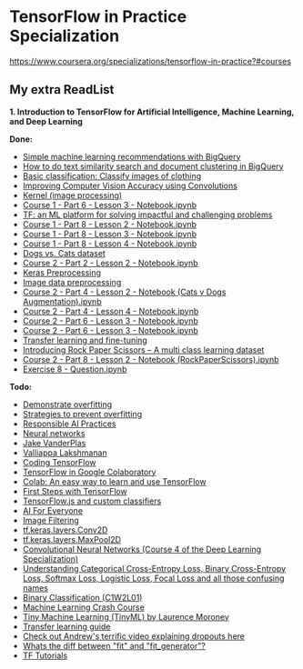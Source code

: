 # TensorFlow in Practice Specialization
https://www.coursera.org/specializations/tensorflow-in-practice?#courses


## My extra ReadList

**1. Introduction to TensorFlow for Artificial Intelligence, Machine Learning, and Deep Learning**

**Done:**
- [Simple machine learning recommendations with BigQuery](https://www.linkedin.com/pulse/simple-machine-learning-recommendations-bigquery-thomas-van-latum/)
- [How to do text similarity search and document clustering in BigQuery](https://towardsdatascience.com/how-to-do-text-similarity-search-and-document-clustering-in-bigquery-75eb8f45ab65)
- [Basic classification: Classify images of clothing](https://www.tensorflow.org/tutorials/keras/classification)
- [Improving Computer Vision Accuracy using Convolutions](https://colab.research.google.com/github/lmoroney/dlaicourse/blob/master/Course%201%20-%20Part%206%20-%20Lesson%202%20-%20Notebook.ipynb)
- [Kernel (image processing)](https://en.wikipedia.org/wiki/Kernel_(image_processing))
- [Course 1 - Part 6 - Lesson 3 - Notebook.ipynb](https://colab.research.google.com/github/lmoroney/dlaicourse/blob/master/Course%201%20-%20Part%206%20-%20Lesson%203%20-%20Notebook.ipynb)
- [TF: an ML platform for solving impactful and challenging problems](https://www.youtube.com/watch?v=NlpS-DhayQA)
- [Course 1 - Part 8 - Lesson 2 - Notebook.ipynb](https://colab.research.google.com/github/lmoroney/dlaicourse/blob/master/Course%201%20-%20Part%208%20-%20Lesson%202%20-%20Notebook.ipynb)
- [Course 1 - Part 8 - Lesson 3 - Notebook.ipynb](https://colab.research.google.com/github/lmoroney/dlaicourse/blob/master/Course%201%20-%20Part%208%20-%20Lesson%203%20-%20Notebook.ipynb)
- [Course 1 - Part 8 - Lesson 4 - Notebook.ipynb](https://colab.research.google.com/github/lmoroney/dlaicourse/blob/master/Course%201%20-%20Part%208%20-%20Lesson%204%20-%20Notebook.ipynb)
- [Dogs vs. Cats dataset](https://www.kaggle.com/c/dogs-vs-cats/data)
- [Course 2 - Part 2 - Lesson 2 - Notebook.ipynb](https://colab.research.google.com/github/lmoroney/dlaicourse/blob/master/Course%202%20-%20Part%202%20-%20Lesson%202%20-%20Notebook.ipynb)
- [Keras Preprocessing](https://github.com/keras-team/keras-preprocessing)
- [Image data preprocessing](https://keras.io/api/preprocessing/image/)
- [Course 2 - Part 4 - Lesson 2 - Notebook (Cats v Dogs Augmentation).ipynb](https://colab.research.google.com/github/lmoroney/dlaicourse/blob/master/Course%202%20-%20Part%204%20-%20Lesson%202%20-%20Notebook%20(Cats%20v%20Dogs%20Augmentation).ipynb)
- [Course 2 - Part 4 - Lesson 4 - Notebook.ipynb](https://colab.research.google.com/github/lmoroney/dlaicourse/blob/master/Course%202%20-%20Part%204%20-%20Lesson%204%20-%20Notebook.ipynb)
- [Course 2 - Part 6 - Lesson 3 - Notebook.ipynb](https://colab.research.google.com/github/lmoroney/dlaicourse/blob/master/Course%202%20-%20Part%206%20-%20Lesson%203%20-%20Notebook.ipynb)
- [Course 2 - Part 6 - Lesson 3 - Notebook.ipynb](https://colab.research.google.com/github/lmoroney/dlaicourse/blob/master/Course%202%20-%20Part%206%20-%20Lesson%203%20-%20Notebook.ipynb#scrollTo=1xJZ5glPPCRz)
- [Transfer learning and fine-tuning](https://www.tensorflow.org/tutorials/images/transfer_learning)
- [Introducing Rock Paper Scissors – A multi class learning dataset](http://www.laurencemoroney.com/rock-paper-scissors-dataset/)
- [Course 2 - Part 8 - Lesson 2 - Notebook (RockPaperScissors).ipynb](https://colab.research.google.com/github/lmoroney/dlaicourse/blob/master/Course%202%20-%20Part%208%20-%20Lesson%202%20-%20Notebook%20(RockPaperScissors).ipynb)
- [Exercise 8 - Question.ipynb](https://colab.research.google.com/github/lmoroney/dlaicourse/blob/master/Exercises/Exercise%208%20-%20Multiclass%20with%20Signs/Exercise%208%20-%20Question.ipynb)



**Todo:**
- [Demonstrate overfitting](https://www.tensorflow.org/tutorials/keras/overfit_and_underfit#demonstrate_overfitting)
- [Strategies to prevent overfitting](https://www.tensorflow.org/tutorials/keras/overfit_and_underfit#strategies_to_prevent_overfitting)
- [Responsible AI Practices](https://ai.google/responsibilities/responsible-ai-practices/)
- [Neural networks](https://www.youtube.com/playlist?list=PLZHQObOWTQDNU6R1_67000Dx_ZCJB-3pi)
- [Jake VanderPlas](http://vanderplas.com/speaking.html)
- [Valliappa Lakshmanan](https://aisoftwarellc.weebly.com/)
- [Coding TensorFlow](https://www.youtube.com/playlist?list=PLQY2H8rRoyvwLbzbnKJ59NkZvQAW9wLbx)
- [TensorFlow in Google Colaboratory](https://www.youtube.com/playlist?list=PLQY2H8rRoyvyK5aEDAI3wUUqC_F0oEroL)
- [Colab: An easy way to learn and use TensorFlow](https://medium.com/tensorflow/colab-an-easy-way-to-learn-and-use-tensorflow-d74d1686e309)
- [First Steps with TensorFlow](https://aihub.cloud.google.com/s?category=notebook)
- [TensorFlow.js and custom classifiers](http://www.laurencemoroney.com/tensorflow-js-and-custom-classifiers/)
- [AI For Everyone](https://www.deeplearning.ai/ai-for-everyone/)
- [Image Filtering](https://lodev.org/cgtutor/filtering.html)
- [tf.keras.layers.Conv2D](https://www.tensorflow.org/api_docs/python/tf/keras/layers/Conv2D)
- [tf.keras.layers.MaxPool2D](https://www.tensorflow.org/api_docs/python/tf/keras/layers/MaxPool2D)
- [Convolutional Neural Networks (Course 4 of the Deep Learning Specialization)](https://www.youtube.com/playlist?list=PLkDaE6sCZn6Gl29AoE31iwdVwSG-KnDzF)
- [Understanding Categorical Cross-Entropy Loss, Binary Cross-Entropy Loss, Softmax Loss, Logistic Loss, Focal Loss and all those confusing names](https://gombru.github.io/2018/05/23/cross_entropy_loss/)
- [Binary Classification (C1W2L01)](https://www.youtube.com/watch?v=eqEc66RFY0I&t=6s)
- [Machine Learning Crash Course](https://developers.google.com/machine-learning/crash-course)
- [Tiny Machine Learning (TinyML) by Laurence Moroney](https://programs.edx.org/harvard-tiny-ml)
- [Transfer learning guide](https://www.tensorflow.org/guide/keras/transfer_learning)
- [Check out Andrew's terrific video explaining dropouts here](https://www.youtube.com/watch?v=ARq74QuavAo)
- [Whats the diff between "fit" and "fit_generator"?](https://www.pyimagesearch.com/2018/12/24/how-to-use-keras-fit-and-fit_generator-a-hands-on-tutorial/)
- [TF Tutorials](https://www.tensorflow.org/tutorials)